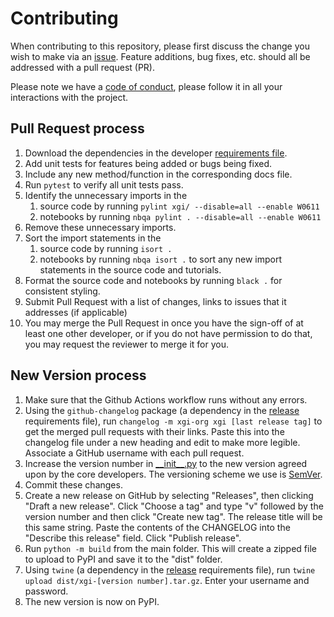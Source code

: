 # Contributing

When contributing to this repository, please first discuss the change you wish to make via an [issue](../../issues/new). Feature additions, bug fixes, etc. should all be addressed with a pull request (PR).

Please note we have a [code of conduct](/CODE_OF_CONDUCT.md), please follow it in all your interactions with the project.

## Pull Request process

1. Download the dependencies in the developer [requirements file](/requirements/developer.txt).
2. Add unit tests for features being added or bugs being fixed.
3. Include any new method/function in the corresponding docs file.
4. Run `pytest` to verify all unit tests pass.
5. Identify the unnecessary imports in the
   1. source code by running `pylint xgi/ --disable=all --enable W0611`
   2. notebooks by running `nbqa pylint . --disable=all --enable W0611`
6. Remove these unnecessary imports.
7. Sort the import statements in the
   1. source code by running `isort .`
   2. notebooks by running `nbqa isort .` to sort any new import statements in the source code and tutorials.
8. Format the source code and notebooks by running `black .` for consistent styling.
9.  Submit Pull Request with a list of changes, links to issues that it addresses (if applicable)
10. You may merge the Pull Request in once you have the sign-off of at least one other developer, or if you do not have permission to do that, you may request the reviewer to merge it for you.

## New Version process

1. Make sure that the Github Actions workflow runs without any errors.
2. Using the `github-changelog` package (a dependency in the [release](requirements/release.txt) requirements file), run `changelog -m xgi-org xgi [last release tag]` to get the merged pull requests with their links. Paste this into the changelog file under a new heading and edit to make more legible. Associate a GitHub username with each pull request.
3. Increase the version number in [\_\_init\_\_.py](xgi/__init__.py.py) to the new version agreed upon by the core developers. The versioning scheme we use is [SemVer](http://semver.org/).
4. Commit these changes.
5. Create a new release on GitHub by selecting "Releases", then clicking "Draft a new release". Click "Choose a tag" and type "v" followed by the version number and then click "Create new tag". The release title will be this same string. Paste the contents of the CHANGELOG into the "Describe this release" field. Click "Publish release".
6. Run `python -m build` from the main folder. This will create a zipped file to upload to PyPI and save it to the "dist" folder.
6. Using `twine` (a dependency in the [release](requirements/release.txt) requirements file), run `twine upload dist/xgi-[version number].tar.gz`. Enter your username and password.
4. The new version is now on PyPI.